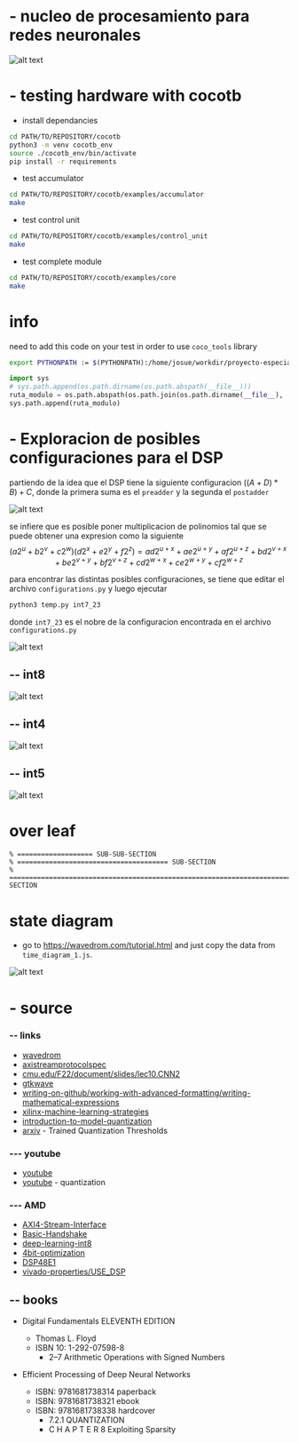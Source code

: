 


# - nucleo de procesamiento para redes neuronales

![alt text](images/image-6.png)

# - testing hardware with cocotb

- install dependancies
```bash
cd PATH/TO/REPOSITORY/cocotb
python3 -m venv cocotb_env
source ./cocotb_env/bin/activate
pip install -r requirements
```
- test accumulator
```bash
cd PATH/TO/REPOSITORY/cocotb/examples/accumulator
make
```
- test control unit 
```bash
cd PATH/TO/REPOSITORY/cocotb/examples/control_unit
make
```
- test complete module 
```bash
cd PATH/TO/REPOSITORY/cocotb/examples/core
make
```

# info
need to add this code on your test in order to use `coco_tools` library
```bash
export PYTHONPATH := $(PYTHONPATH):/home/josue/workdir/proyecto-especializacion-final
```

```python
import sys
# sys.path.append(os.path.dirname(os.path.abspath(__file__)))
ruta_modulo = os.path.abspath(os.path.join(os.path.dirname(__file__), '..', '..', 'src'))
sys.path.append(ruta_modulo)
```

# - Exploracion de posibles configuraciones para el DSP
partiendo de la idea que el DSP tiene la siguiente configuracion
$((A+D)*B)+C$, donde la primera suma es el `preadder` y la segunda el `postadder`

![alt text](images/image-1.png)

se infiere que es posible poner multiplicacion de polinomios tal que se puede obtener una expresion como la siguiente
$$
(a 2^{u} + b 2^{v} + c 2^{w})(d 2^{x} + e 2^{y} + f 2^{z}) = a d 2^{u+x} + a e 2^{u+y} + a f 2^{u+z} + b d 2^{v+x} + b e 2^{v+y} + b f 2^{v+z} + c d 2^{w+x} + c e 2^{w+y} + c f 2^{w+z}
$$

para encontrar las distintas posibles configuraciones, se tiene que editar el archivo `configurations.py` y luego ejecutar
```bash 
python3 temp.py int7_23 
```
donde `int7_23` es el nobre de la configuracion encontrada en el archivo `configurations.py`

![alt text](images/image-2.png)

## -- int8

![alt text](images/image-3.png)
## -- int4

![alt text](images/image-4.png)

## -- int5

![alt text](images/image-5.png)

# over leaf
```
% =================== SUB-SUB-SECTION
% ====================================== SUB-SECTION
% ============================================================================ SECTION
```

# state diagram
- go to https://wavedrom.com/tutorial.html and just copy the data from `time_diagram_1.js`. 

![alt text](images/image.png)

# - source
### -- links
- [wavedrom](https://wavedrom.com/tutorial.html)
- [axistreamprotocolspec](https://es.slideshare.net/slideshow/ihi0051bambaaxistreamprotocolspecpdf/264642408)
- [cmu.edu/F22/document/slides/lec10.CNN2](https://deeplearning.cs.cmu.edu/F22/document/slides/lec10.CNN2.pdf)
- [gtkwave](https://gtkwave.sourceforge.net/)
- [writing-on-github/working-with-advanced-formatting/writing-mathematical-expressions](https://docs.github.com/en/get-started/writing-on-github/working-with-advanced-formatting/writing-mathematical-expressions)
- [xilinx-machine-learning-strategies](https://www.xilinx.com/publications/events/developer-forum/2018-frankfurt/xilinx-machine-learning-strategies-with-deephi-tech.pdf)
- [introduction-to-model-quantization](https://medium.com/@sachinsoni600517/introduction-to-model-quantization-4effc7a17000)
- [arxiv](https://arxiv.org/pdf/1903.08066) - Trained Quantization Thresholds

### --- youtube
- [youtube](https://www.youtube.com/watch?v=hGkTFa7FSE0)
- [youtube](https://www.youtube.com/watch?v=sc8LOViD0Jg) - quantization

### --- AMD
- [AXI4-Stream-Interface](https://docs.amd.com/r/en-US/pg256-sdfec-integrated-block/AXI4-Stream-Interface)
- [Basic-Handshake](https://docs.amd.com/r/en-US/pg109-xfft/Basic-Handshake)
- [deep-learning-int8](https://docs.amd.com/v/u/en-US/wp486-deep-learning-int8)
- [4bit-optimization](https://docs.amd.com/v/u/en-US/wp521-4bit-optimization)
- [DSP48E1](https://docs.amd.com/v/u/en-US/ug479_7Series_DSP48E1)
- [vivado-properties/USE_DSP](https://docs.amd.com/r/en-US/ug912-vivado-properties/USE_DSP)
## -- books

- Digital Fundamentals ELEVENTH EDITION 
    - Thomas L. Floyd
    - ISBN 10: 1-292-07598-8
        - 2–7 Arithmetic Operations with Signed Numbers

- Efficient Processing of Deep Neural Networks
    - ISBN: 9781681738314 paperback
    - ISBN: 9781681738321 ebook
    - ISBN: 9781681738338 hardcover
        - 7.2.1 QUANTIZATION
        - C H A P T E R 8 Exploiting Sparsity